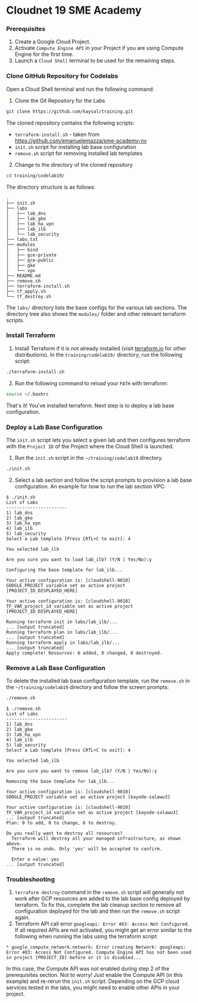 # Cloudnet 19 SME Academy
### Prerequisites
1. Create a Google Cloud Project.
2. Activate `Compute Engine API` in your Project if you are using Compute Engine for the first time.
3. Launch a `Cloud Shell` terminal to be used for the remaining steps.
### Clone GitHub Repository for Codelabs
Open a Cloud Shell terminal and run the following command:
1. Clone the Git Repository for the Labs
```sh
git clone https://github.com/kaysal/training.git
```
The cloned repository contains the following scripts:
- `terraform-install.sh` - taken from https://github.com/emanuelemazza/sme-academy-ny
- `init.sh` script for installing lab base configuration
- `remove.sh` script for removing installed lab templates

2. Change to the directory of the cloned repository
```sh
cd training/codelab19/
```
The directory structure is as follows:
```
.
├── init.sh
├── labs
│   ├── lab_dns
│   ├── lab_gke
│   ├── lab_ha_vpn
│   ├── lab_ilb
│   └── lab_security
├── labs.txt
├── modules
│   ├── bind
│   ├── gce-private
│   ├── gce-public
│   ├── gke
│   └── vpn
├── README.md
├── remove.sh
├── terraform-install.sh
├── tf_apply.sh
└── tf_destroy.sh

```
The `labs/` directory lists the base configs for the various lab sections. The directory tree also shows the `modules/` folder and other relevant terraform scripts.

### Install Terraform
1. Install Terraform if it is not already installed (visit [terraform.io](https://terraform.io) for other distributions).
In the `training/codelab19/` directory, run the following script:

```sh
./terraform-install.sh
```
2. Run the following command to reload your `PATH` with terraform:
```sh
source ~/.bashrc
```
That's it! You've installed terraform.
Next step is to deploy a lab base configuration.
### Deploy a Lab Base Configuration
The `init.sh` script lets you select a given lab and then configures terraform with the `Project ID` of the Project where the Cloud Shell is launched.
1. Run the `init.sh` script in the `~/training/codelab19` directory.
```sh
./init.sh
```
2. Select a lab section and follow the script prompts to provision a lab base configuration.
An example for how to run the lab section VPC:
```
$ ./init.sh
List of Labs
-----------------------
1) lab_dns
2) lab_gke
3) lab_ha_vpn
4) lab_ilb
5) lab_security
Select a Lab template [Press CRTL+C to exit]: 4

You selected lab_ilb

Are you sure you want to load lab_ilb? (Y/N | Yes/No):y

Configuring the base template for lab_ilb...

Your active configuration is: [cloudshell-9010]
GOOGLE_PROJECT variable set as active project [PROJECT_ID_DISPLAYED_HERE]

Your active configuration is: [cloudshell-9010]
TF_VAR_project_id variable set as active project [PROJECT_ID_DISPLAYED_HERE]

Running terraform init in labs/lab_ilb/...
... [output truncated]
Running terraform plan in labs/lab_ilb/...
... [output truncated]
Running terraform apply in labs/lab_ilb/...
... [output truncated]
Apply complete! Resources: 6 added, 0 changed, 0 destroyed.
```

### Remove a Lab Base Configuration
To delete the installed lab base configuration template, run the `remove.sh` in the `~/training/codelab19` directory and follow the screen prompts:
```sh
./remove.sh
```
```
$ ./remove.sh
List of Labs
-----------------------
1) lab_dns
2) lab_gke
3) lab_ha_vpn
4) lab_ilb
5) lab_security
Select a Lab template [Press CRTL+C to exit]: 4

You selected lab_ilb

Are you sure you want to remove lab_ilb? (Y/N | Yes/No):y

Removing the base template for lab_ilb...

Your active configuration is: [cloudshell-9010]
GOOGLE_PROJECT variable set as active project [kayode-salawu3]

Your active configuration is: [cloudshell-9010]
TF_VAR_project_id variable set as active project [kayode-salawu3]
... [output truncated]
Plan: 0 to add, 0 to change, 6 to destroy.

Do you really want to destroy all resources?
  Terraform will destroy all your managed infrastructure, as shown above.
  There is no undo. Only 'yes' will be accepted to confirm.

  Enter a value: yes
... [output truncated]

```

### Troubleshooting
1. `terraform destroy` command in the `remove.sh` script will generally not work after GCP resources are added to the lab base config deployed by terraform. To fix this, complete the lab cleanup section to remove all configuration deployed for the lab and then run the `remove.sh` script again.
2. Terraform API call error `googleapi: Error 403: Access Not Configured`.
If all required APIs are not activated, you might get an error similar to the following when running the labs using the terraform script:
```
* google_compute_network.network: Error creating Network: googleapi: Error 403: Access Not Configured. Compute Engine API has not been used in project [PROJECT_ID] before or it is disabled...
```
In this case, the Compute API was not enabled during step 2 of the prerequisites section. Not to worry! Just enable the Compute API (in this example) and re-rerun the `init.sh` script. Depending on the GCP cloud services tested in the labs, you might need to enable other APIs in your project.
